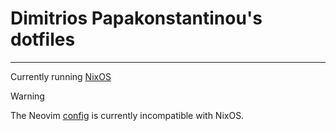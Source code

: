 # Dimitrios Papakonstantinou's dotfiles

---

Currently running [NixOS](https://nixos.org/)

> [!WARNING]  
> The Neovim [config](https://github.com/Turtel216/dotfiles/tree/main/nvim) is currently incompatible with NixOS.
